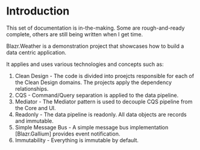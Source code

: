 # Introduction

This set of documentation is in-the-making.  Some are rough-and-ready complete, others are still being written when I get time.

Blazr.Weather is a demonstration project that showcases how to build a data centric application.

It applies and uses various technologies and concepts such as:

1. Clean Design - The code is divided into proejcts responsible for each of the Clean Design domains.  The projects apply the dependency relationships.
1. CQS - Command/Query separation is applied to the data pipeline.
1. Mediator - The Mediator pattern is used to decouple CQS pipeline from the Core and UI.
1. Readonly - The data pipeline is readonly.  All data objects are records and immutable.
1. Simple Message Bus - A simple message bus implementation [Blazr.Gallium] provides event notification.
1. Immutability - Everything is immutable by default.
